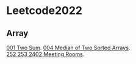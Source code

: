 # Leetcode2022

## Array
[001 Two Sum](https://github.com/zhmuch/Leetcode2022/blob/main/app/src/main/java/com/example/kotlinplayground/google/array/TwoSum.ktm). 
[004 Median of Two Sorted Arrays](https://github.com/zhmuch/Leetcode2022/blob/main/app/src/main/java/com/example/kotlinplayground/google/array/MedianOfTwoSortedArrays.kt).  
[252 253 2402 Meeting Rooms](https://github.com/zhmuch/Leetcode2022/blob/main/app/src/main/java/com/example/kotlinplayground/google/array/MeetingRooms.kt). 
